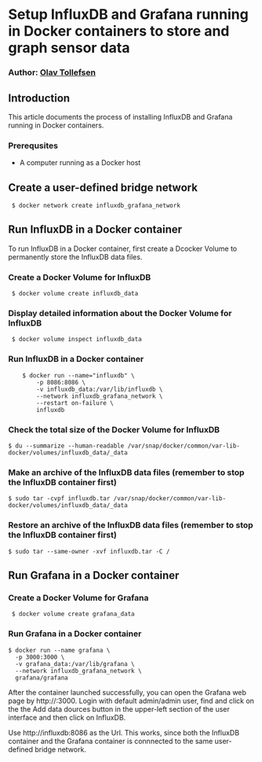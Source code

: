 # Setup InfluxDB and Grafana running in Docker containers to store and graph sensor data 
### Author: [Olav Tollefsen](https://www.linkedin.com/in/olavtollefsen/)

## Introduction

This article documents the process of installing InfluxDB and Grafana running in Docker containers.

### Prerequsites

- A computer running as a Docker host

## Create a user-defined bridge network
```
 $ docker network create influxdb_grafana_network
```

## Run InfluxDB in a Docker container

To run InfluxDB in a Docker container, first create a Dcocker Volume to permanently store the InfluxDB data files.

### Create a Docker Volume for InfluxDB

```
 $ docker volume create influxdb_data
```

### Display detailed information about the Docker Volume for InfluxDB

```
 $ docker volume inspect influxdb_data
```

### Run InfluxDB in a Docker container

```
    $ docker run --name="influxdb" \
        -p 8086:8086 \
        -v influxdb_data:/var/lib/influxdb \
        --network influxdb_grafana_network \
        --restart on-failure \
        influxdb
```

### Check the total size of the Docker Volume for InfluxDB

```
$ du --summarize --human-readable /var/snap/docker/common/var-lib-docker/volumes/influxdb_data/_data
```

### Make an archive of the InfluxDB data files (remember to stop the InfluxDB container first)

```
$ sudo tar -cvpf influxdb.tar /var/snap/docker/common/var-lib-docker/volumes/influxdb_data/_data
```

### Restore an archive of the InfluxDB data files (remember to stop the InfluxDB container first)

```
$ sudo tar --same-owner -xvf influxdb.tar -C / 
```

## Run Grafana in a Docker container

### Create a Docker Volume for Grafana

```
 $ docker volume create grafana_data
```

### Run Grafana in a Docker container

```
$ docker run --name grafana \
  -p 3000:3000 \
  -v grafana_data:/var/lib/grafana \
  --network influxdb_grafana_network \
  grafana/grafana
```

After the container launched successfully, you can open the Grafana web page by http://<Ip address of Docker host>:3000. Login with default admin/admin user, find and click on the the Add data dources button in the upper-left section of the user interface and then click on InfluxDB.

Use http://influxdb:8086 as the Url. This works, since both the InfluxDB container and the Grafana container is connnected to the same user-defined bridge network.
